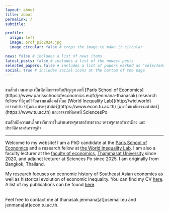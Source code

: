 ```yaml
---
layout: about
title: about
permalink: /
subtitle:

profile:
  align: left
  image: prof_pic2024.jpg
  image_circular: false # crops the image to make it circular

news: false # includes a list of news items
latest_posts: false # includes a list of the newest posts
selected_papers: false # includes a list of papers marked as "selected={true}"
social: true # includes social icons at the bottom of the page
---
```


<br/>
ธนสักก์ เจนมานะ เป็นนักศึกษาระดับปริญญาเอกที่ [Paris School of Economics](https://www.parisschoolofeconomics.eu/fr/jenmana-thanasak) research fellow ที่[ศูนย์วิจัยความเหลื่อมล้ำโลก (World Inequality Lab)](http://wid.world) อาจารย์ประจำ[คณะเศรษฐศาสตร์](https://www.econ.tu.ac.th) [มหาวิทยาลัยธรรมศาสตร์](https://www.tu.ac.th) และอาจารย์พิเศษที่ SciencesPo

ธนสักก์มีความสนใจทางวิชาการในด้านเศรษฐศาสตร์สาธารณะ เศรษฐศาสตร์การเมือง และประวัติศาสตร์เศรษฐกิจ

---

Welcome to my website! I am a PhD candidate at the [Paris School of Economics](https://www.parisschoolofeconomics.eu/fr/jenmana-thanasak/) and a research fellow at [the World Inequality Lab](http://wid.world). I am also a faculty lecturer at the [faculty of economics](https://www.econ.tu.ac.th), [Thammasat University](https://www.tu.ac.th) since 2020, and adjunct lecturer at Sciences Po since 2025. I am originally from Bangkok, Thailand.

My research focuses on economic history of Southeast Asian economies as well as historical evolution of economic inequality. You can find my CV [here](https://jenmana.info/assets/pdf/CV_Jenmana.pdf). A list of my publications can be found [here](https://scholar.google.com/citations?hl=en&user=WDL7aJoAAAAJ&view_op=list_works&gmla=AP6z3OYUNfxtq7Nx1X46koXFsDgiRU7mo8D1RzRgGZKmRjT_o-cE0r39EIhGlsMIkyOnRwLWU3CG_L9vwrVZtXxkyJpcu4Ss6FwN4p6ecU4GvnNFTZvH4oF592qsGeWfI--oBvJqSzqnEXyf2ZqSm-_E931fKXTkoBw).

<br/>
Feel free to contact me at thanasak.jenmana[at]psemail.eu and jenmana[at]econ.tu.ac.th.
